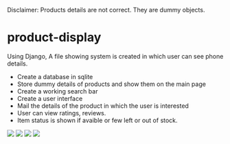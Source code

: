 Disclaimer: Products details are not correct. They are dummy objects. 

# product-display
Using Django, A file showing system is created in which user can see phone details.

<ul>
<li>Create a database in sqlite</li>
<li>Store dummy details of products and show them on the main page</li>
<li>Create a working search bar</li>
<li>Create a user interface</li>
<li>Mail the details of the product in which the user is interested</li>
<li>User can view ratings, reviews.</li>
<li>Item status is shown if avaible or few left or out of stock.</li>
</ul>

<img src='https://i.ibb.co/rvW25bq/Screenshot-from-2019-05-04-17-03-20.png' alter='screenshot'> 
<img src='https://i.ibb.co/XSxhQtV/SS2.png' alter='avaiable status'>
<img src='https://i.ibb.co/HDMP9Hz/Seach-Query.png' alter='search query demo'>
<img src='https://i.ibb.co/wySWQhS/SS1.png' alter='Warning status'>
